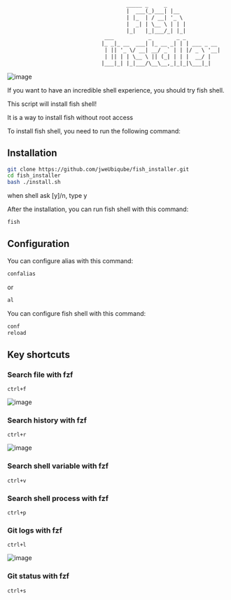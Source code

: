 ```txt
                                      _____ _     _                        
                                      |  ___(_)___| |__                     
                                      | |_  | / __| '_ \                    
                                      |  _| | \__ \ | | |                   
                                      |_|   |_|___/_| |_|                   
                               ___           _        _ _  
                              |_ _|_ __  ___| |_ __ _| | | ___ _ __  
                               | || '_ \/ __| __/ _` | | |/ _ \ '__|  
                               | || | | \__ \ || (_| | | |  __/ |  
                              |___|_| |_|___/\__\__,_|_|_|\___|_|  
```
![image](https://github.com/jweUbiqube/fish_installer/assets/83966555/f253661b-40b2-4b26-bc07-0939436ec1ba)

If you want to have an incredible shell experience, you should try fish shell.  

This script will install fish shell!  

It is a way to install fish without root access

To install fish shell, you need to run the following command:

## Installation

```bash
git clone https://github.com/jweUbiqube/fish_installer.git
cd fish_installer
bash ./install.sh
```

when shell ask [y]/n, type y

After the installation, you can run fish shell with this command:  

```bash
fish
```

## Configuration

You can configure alias with this command:  

```bash
confalias
```

or

```bash
al
```

You can configure fish shell with this command:  

```bash
conf
reload
```


## Key shortcuts

### Search file with fzf
```
ctrl+f
```
![image](https://github.com/jweUbiqube/fish_installer/assets/83966555/79bbd15b-3a96-41aa-bd72-e5e8c3025f3b)

### Search history with fzf
```
ctrl+r
```
![image](https://github.com/jweUbiqube/fish_installer/assets/83966555/1e0bf0bc-d89e-438f-9765-2f59d63fa9f8)

### Search shell variable with fzf
```
ctrl+v
```

### Search shell process with fzf
```
ctrl+p
```

### Git logs with fzf 
```
ctrl+l
```
![image](https://github.com/jweUbiqube/fish_installer/assets/83966555/c87a7c4a-7987-41f7-b6bb-c5ffc0942b30)


### Git status with fzf
```
ctrl+s
```


